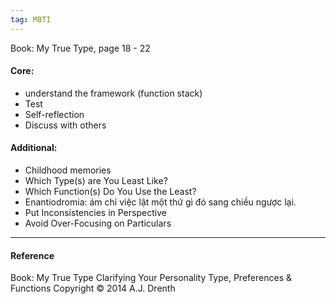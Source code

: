 ```yaml
---
tag: MBTI
---
```


Book: My True Type, page 18 - 22

#### Core:

- understand the framework (function stack)
- Test
- Self-reflection
- Discuss with others

#### Additional:

- Childhood memories
- Which Type(s) are You Least Like?
- Which Function(s) Do You Use the Least?
- Enantiodromia: ám chỉ việc lật một thứ gì đó sang chiều ngược lại.
- Put Inconsistencies in Perspective
- Avoid Over-Focusing on Particulars

---

#### Reference

Book: My True Type Clarifying Your Personality Type, Preferences & Functions
Copyright © 2014 A.J. Drenth
